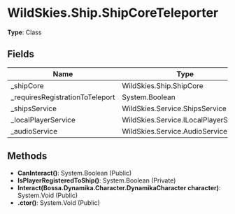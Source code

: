 ﻿# WildSkies.Ship.ShipCoreTeleporter

**Type**: Class

## Fields

| Name | Type | Access |
|------|------|--------|
| _shipCore | WildSkies.Ship.ShipCore | Private |
| _requiresRegistrationToTeleport | System.Boolean | Private |
| _shipsService | WildSkies.Service.ShipsService | Private |
| _localPlayerService | WildSkies.Service.ILocalPlayerService | Private |
| _audioService | WildSkies.Service.AudioService | Private |

## Methods

- **CanInteract()**: System.Boolean (Public)
- **IsPlayerRegisteredToShip()**: System.Boolean (Private)
- **Interact(Bossa.Dynamika.Character.DynamikaCharacter character)**: System.Void (Public)
- **.ctor()**: System.Void (Public)

